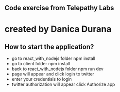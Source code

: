 ## Code exercise from Telepathy Labs
# created by Danica Durana


## How to start the application?
* go to react_with_nodejs folder npm install
* go to client folder npm install
* back to react_with_nodejs folder npm run dev
* page will appear and click login to twitter
* enter your credentials to login
* twitter authorization will appear click Authorize app